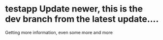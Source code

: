 # testapp Update newer, this is the dev branch from the latest update....
Getting more information, even some more
and more
